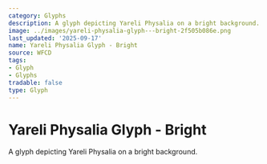 ```yaml
---
category: Glyphs
description: A glyph depicting Yareli Physalia on a bright background.
image: ../images/yareli-physalia-glyph---bright-2f505b086e.png
last_updated: '2025-09-17'
name: Yareli Physalia Glyph - Bright
source: WFCD
tags:
- Glyph
- Glyphs
tradable: false
type: Glyph
---
```


# Yareli Physalia Glyph - Bright

A glyph depicting Yareli Physalia on a bright background.


